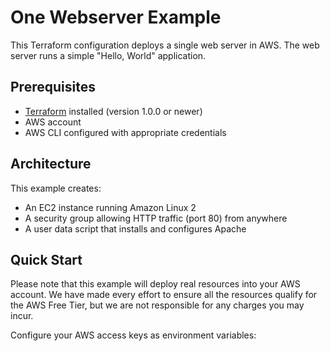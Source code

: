 # One Webserver Example

This Terraform configuration deploys a single web server in AWS. The web server runs a simple "Hello, World" application.

## Prerequisites

- [Terraform](https://www.terraform.io/downloads.html) installed (version 1.0.0 or newer)
- AWS account
- AWS CLI configured with appropriate credentials

## Architecture

This example creates:
- An EC2 instance running Amazon Linux 2
- A security group allowing HTTP traffic (port 80) from anywhere
- A user data script that installs and configures Apache

## Quick Start

Please note that this example will deploy real resources into your AWS account. We have made every effort to ensure all the resources qualify for the AWS Free Tier, but we are not responsible for any charges you may incur.

Configure your AWS access keys as environment variables:
